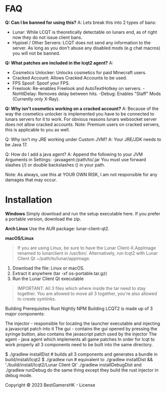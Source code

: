# FAQ
**Q: Can I be banned for using this?**
A: Lets break this into 2 types of bans:

- Lunar: While LCQT is theoretically detectable on lunars end, as of right now they do not issue client bans.
- Hypixel / Other Servers: LCQT does not send any information to the server. As long as you don't abuse any disabled mods (e.g chat macros) you will not be banned.
  
**Q: What patches are included in the lcqt2 agent?**
A: 
- Cosmetics Unlocker: Unlocks cosmetics for paid Minecraft users.
- Cracked Account: Allows Cracked Accounts to be used.
- FPS Spoof: Spoof your FPS.
- Freelook: Re-enables Freelook and AutoTextHotkey on servers.
-NoHitDelay: Removes delay between hits.
-Debug: Enables "Staff" Mods (Currently only X-Ray).

**Q: Why isn't cosmetics working on a cracked account?**
A: Because of the way the cosmetics unlocker is implemented you have to be connected to lunars servers for it to work.
For obvious reasons lunars websocket server does not allow cracked accounts.
Note: Premium users on cracked servers, this is applicable to you as well.

Q: Why isn't my JRE working under Custom JVM?
A: Your JRE/JDK needs to be Java 17.

Q: How do I add a java agent?
A: Append the following to your JVM Arguments in Settings: -javaagent:/path/to/.jar
You must use forward slashes (/) or double backslashes (\) in your path.

Note: As always, use this at YOUR OWN RISK, I am not responsible for any damages that may occur.

# Installation

**Windows**
Simply download and run the setup executable here.
If you prefer a portable version, download the zip.

**Arch Linux**
Use the AUR package: lunar-client-qt2.

**macOS/Linux**

> If you are using Linux, be sure to have the Lunar Client-X.AppImage renamed to lunarclient in /usr/bin/. Alternatively, run lcqt2 with Lunar Client Qt ~/path/to/lunar/appimage.

1. Download the file: Linux or macOS.
2. Extract it anywhere (tar -xf os-portable.tar.gz)
3. Run the Lunar Client Qt executable
> IMPORTANT: All 3 files which where inside the tar need to stay together.
You are allowed to move all 3 together, you're also allowed to create symlinks.

Building
Prerequisites
Rust Nightly
NPM
Building
LCQT2 is made up of 3 major components:

The injector - responsible for locating the launcher executable and injecting a javascript patch into it
The gui - contains the gui opened by pressing the syringe button, also contains the javascript patch used by the injector
The agent - java agent which implements all game patches
In order for lcqt to work properly all 3 components need to be built into the same directory.

$ ./gradlew installDist # builds all 3 components and generates a bundle in build/install/lcqt2
$ ./gradlew run # equivalent to ./gradlew installDist && './build/install/lcqt2/Lunar Client Qt'
./gradlew installDebugDist and ./gradlew runDebug do the same thing except they build the rust injector in debug mode.

Copyright © 2023 BestGamersHK - License
